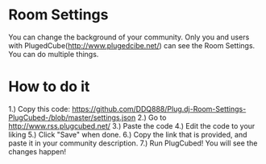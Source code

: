 # Room Settings

You can change the background of your community. Only you and users with PlugedCube(http://www.plugedcibe.net/) can see the Room Settings. You can do multiple things.

# How to do it
1.) Copy this code: https://github.com/DDQ888/Plug.dj-Room-Settings-PlugCubed-/blob/master/settings.json
2.) Go to http://www.rss.plugcubed.net/
3.) Paste the code
4.) Edit the code to your liking
5.) Click "Save" when done.
6.) Copy the link that is provided, and paste it in your community description. 
7.) Run PlugCubed! You will see the changes happen!
